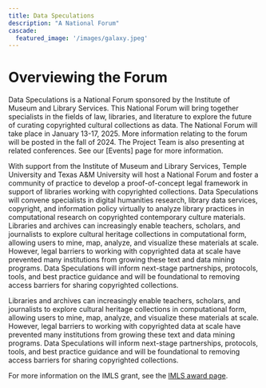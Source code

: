 ```yaml
---
title: Data Speculations
description: "A National Forum"
cascade:
  featured_image: '/images/galaxy.jpeg'
---
```


# Overviewing the Forum

Data Speculations is a National Forum sponsored by the Institute of Museum and Library Services. This National Forum will bring together specialists in the fields of law, libraries, and literature to explore the future of curating copyrighted cultural collections as data. The National Forum will take place in January 13-17, 2025. More information relating to the forum will be posted in the fall of 2024. The Project Team is also presenting at related conferences. See our [Events] page for more information.

With support from the Institute of Museum and Library Services, Temple University and Texas A&M University will host a National Forum and foster a community of practice to develop a proof-of-concept legal framework in support of libraries working with copyrighted collections. Data Speculations will convene specialists in digital humanities research, library data services, copyright, and information policy virtually to analyze library practices in computational research on copyrighted contemporary culture materials.
Libraries and archives can increasingly enable teachers, scholars, and journalists to explore cultural heritage collections in computational form, allowing users to mine, map, analyze, and visualize these materials at scale. However, legal barriers to working with copyrighted data at scale have prevented many institutions from growing these text and data mining programs. Data Speculations will inform next-stage partnerships, protocols, tools, and best practice guidance and will be foundational to removing access barriers for sharing copyrighted collections.

Libraries and archives can increasingly enable teachers, scholars, and journalists to explore cultural heritage collections in computational form, allowing users to mine, map, analyze, and visualize these materials at scale. However, legal barriers to working with copyrighted data at scale have prevented many institutions from growing these text and data mining programs. Data Speculations will inform next-stage partnerships, protocols, tools, and best practice guidance and will be foundational to removing access barriers for sharing copyrighted collections.

For more information on the IMLS grant, see the [IMLS award page](https://www.imls.gov/grants/awarded/lg-254864-ols-23).

